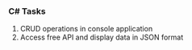 ### C# Tasks
1. CRUD operations in console application
2. Access free API and display data in JSON format
